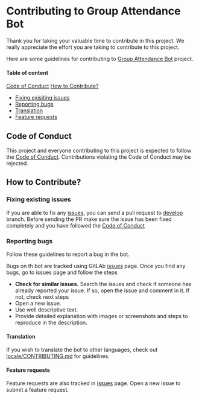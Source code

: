 # Contributing to Group Attendance Bot

Thank you for taking your valuable time to contribute in this project. We really appreciate the effort you are taking to contribute to this project.

Here are some guidelines for contributing to [Group Attendance Bot](https://gitlab.com/keralagram/attendance-bot/) project.

#### Table of content

[Code of Conduct](#code-of-conduct)
[How to Contribute?](#how-to-contribute)
* [Fixing exisiting issues](#fixing-existing-issues)
* [Reporting bugs](reporting-bugs)
* [Translation](#translation)
* [Feature requests](#feature-requests)

## Code of Conduct

This project and everyone contributing to this project is expected to follow the [Code of Conduct](CODE_OF_CONDUCT.md). Contributions violating the Code of Conduct may be rejected.

## How to Contribute?

### Fixing existing issues

If you are able to fix any [issues](https://gitlab.com/keralagram/attendance-bot/-/issues?state=opened), you can send a pull request to [develop](https://gitlab.com/keralagram/attendance-bot/-/tree/develop) branch. Before sending the PR make sure the issue has been fixed completely and you have followed the [Code of Conduct](#code-of-conduct)

### Reporting bugs

Follow these guidelines to report a bug in the bot.

Bugs on th bot are tracked using GitLAb [issues](https://gitlab.com/keralagram/attendance-bot/-/issues) page. Once you find any bugs, go to issues page and follow the steps
* **Check for similar issues.** Search the issues and check if someone has already reported your issue. If so, open the issue and comment in it. If not, check next steps
* Open a new issue. 
* Use well descriptive text.
* Provide detailed explanation with images or screenshots and steps to reproduce in the description.

#### Translation

If you wish to translate the bot to other languages, check out [locale/CONTRIBUTING.md](locale/CONTRIBUTING.md) for guidelines.

#### Feature requests

Feature requests are also tracked in [issues](https://gitlab.com/keralagram/attendance-bot/-/issues) page. Open a new issue to submit a feature request.
